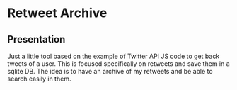 # Retweet Archive

## Presentation

Just a little tool based on the example of Twitter API JS code to get back tweets of a user.
This is focused specifically on retweets and save them in a sqlite DB.
The idea is to have an archive of my retweets and be able to search easily in them.